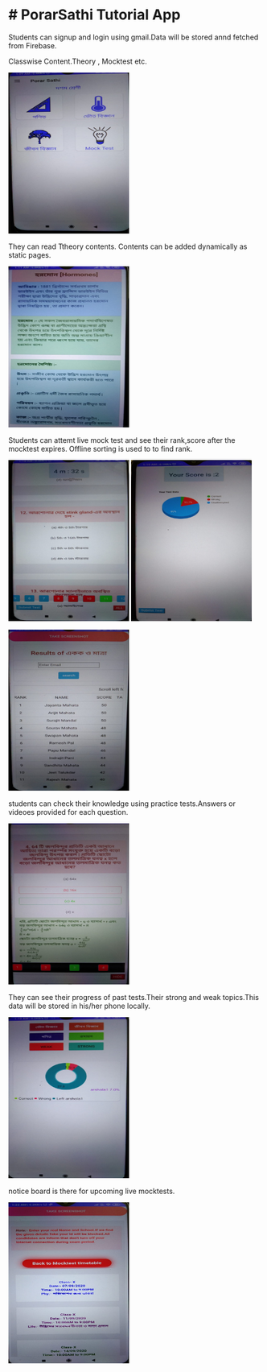 <html>

  <body>
<h1>
    # PorarSathi
    Tutorial App
</h1>

<p>
    Students can signup and login using gmail.Data will be stored annd fetched from Firebase.
</p>

<p>
    Classwise Content.Theory , Mocktest etc.
</p>
<img src="https://github.com/asanyal122/PorarSathi/blob/ecf3f7eebe8424406405752ce9f3223b16323dac/screenshots/classui.jpg" height="320" width="240"></img>

<p>
    They can read Ttheory contents. Contents can be added dynamically as static pages.
</p>
<img src="https://github.com/asanyal122/PorarSathi/blob/ecf3f7eebe8424406405752ce9f3223b16323dac/screenshots/theory.jpg" height="320" width="240"></img>


<p>
    Students can attemt live mock test and see their rank,score after the mocktest expires. Offline sorting is used to to find rank. 
</p>
<img src="https://github.com/asanyal122/PorarSathi/blob/ecf3f7eebe8424406405752ce9f3223b16323dac/screenshots/livemock.jpg" height="320" width="240"></img>
<img src="https://github.com/asanyal122/PorarSathi/blob/ecf3f7eebe8424406405752ce9f3223b16323dac/screenshots/examsubmit.jpg" height="320" width="240"></img>

<img src="https://github.com/asanyal122/PorarSathi/blob/ecf3f7eebe8424406405752ce9f3223b16323dac/screenshots/results.jpg" height="320" width="240"></img>

<p>
    students can check their knowledge using practice tests.Answers or videoes provided for each question.
</p>
<img src="https://github.com/asanyal122/PorarSathi/blob/ecf3f7eebe8424406405752ce9f3223b16323dac/screenshots/practicetestanswers.jpg" height="320" width="240"></img>

<p>
    They can see their progress of past tests.Their strong and weak topics.This data will be stored in his/her phone locally.
</p>

<img src="https://github.com/asanyal122/PorarSathi/blob/ecf3f7eebe8424406405752ce9f3223b16323dac/screenshots/examstats.jpg" height="320" width="240"></img>


<p>
    notice board is there for upcoming live mocktests.
</p>

<img src="https://github.com/asanyal122/PorarSathi/blob/ecf3f7eebe8424406405752ce9f3223b16323dac/screenshots/notice.jpg" height="320" width="240"></img>



</body>
</html>
